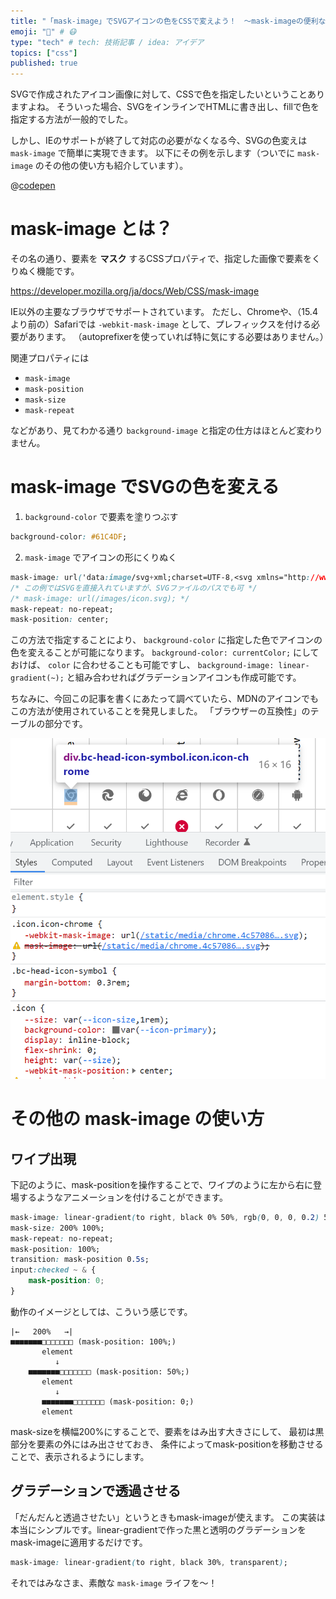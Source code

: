 ```yaml
---
title: "「mask-image」でSVGアイコンの色をCSSで変えよう！　～mask-imageの便利な使い方紹介を添えて～"
emoji: "🌈" # 😷
type: "tech" # tech: 技術記事 / idea: アイデア
topics: ["css"]
published: true
---
```



SVGで作成されたアイコン画像に対して、CSSで色を指定したいということありますよね。
そういった場合、SVGをインラインでHTMLに書き出し、fillで色を指定する方法が一般的でした。

しかし、IEのサポートが終了して対応の必要がなくなる今、SVGの色変えは `mask-image` で簡単に実現できます。
以下にその例を示します（ついでに `mask-image` のその他の使い方も紹介しています）。

@[codepen](https://codepen.io/kagankan/pen/yLvaPGP)


# mask-image とは？

その名の通り、要素を **マスク** するCSSプロパティで、指定した画像で要素をくりぬく機能です。

https://developer.mozilla.org/ja/docs/Web/CSS/mask-image

IE以外の主要なブラウザでサポートされています。
ただし、Chromeや、（15.4より前の）Safariでは `-webkit-mask-image` として、プレフィックスを付ける必要があります。
（autoprefixerを使っていれば特に気にする必要はありません。）

関連プロパティには

- `mask-image`
- `mask-position`
- `mask-size`
- `mask-repeat`

などがあり、見てわかる通り `background-image` と指定の仕方はほとんど変わりません。

# mask-image でSVGの色を変える



1. `background-color` で要素を塗りつぶす

```css
background-color: #61C4DF;
```

2. `mask-image` でアイコンの形にくりぬく

```css
mask-image: url('data:image/svg+xml;charset=UTF-8,<svg xmlns="http://www.w3.org/2000/svg" version="1.1" viewBox="0 0 26 30"><path d="M25.133,14.100 L2.472,0.915 C1.673,0.450 0.675,1.031 0.675,1.961 L0.675,28.330 C0.675,29.260 1.673,29.841 2.472,29.376 L25.133,16.191 C25.932,15.727 25.932,14.564 25.133,14.100 Z" /></svg>');
/* この例ではSVGを直接入れていますが、SVGファイルのパスでも可 */
/* mask-image: url(/images/icon.svg); */
mask-repeat: no-repeat;
mask-position: center;
```

この方法で指定することにより、 `background-color` に指定した色でアイコンの色を変えることが可能になります。
`background-color: currentColor;` にしておけば、 `color` に合わせることも可能ですし、
`background-image: linear-gradient(~);` と組み合わせればグラデーションアイコンも作成可能です。

ちなみに、今回この記事を書くにあたって調べていたら、MDNのアイコンでもこの方法が使用されていることを発見しました。
「ブラウザーの互換性」のテーブルの部分です。

![](/images/2022-05-13-02-21-27.png)

# その他の mask-image の使い方
## ワイプ出現

下記のように、mask-positionを操作することで、ワイプのように左から右に登場するようなアニメーションを付けることができます。

```css
mask-image: linear-gradient(to right, black 0% 50%, rgb(0, 0, 0, 0.2) 50% 100%);
mask-size: 200% 100%;
mask-repeat: no-repeat;
mask-position: 100%;
transition: mask-position 0.5s;
input:checked ~ & {
    mask-position: 0;
}
```

動作のイメージとしては、こういう感じです。

```
|←   200%   →|
■■■■■■■□□□□□□□ (mask-position: 100%;)
       element
          ↓
    ■■■■■■■□□□□□□□ (mask-position: 50%;)
       element
          ↓
       ■■■■■■■□□□□□□□ (mask-position: 0;)
       element
```

mask-sizeを横幅200%にすることで、要素をはみ出す大きさにして、
最初は黒部分を要素の外にはみ出させておき、
条件によってmask-positionを移動させることで、表示されるようにします。

## グラデーションで透過させる

「だんだんと透過させたい」というときもmask-imageが使えます。
この実装は本当にシンプルです。linear-gradientで作った黒と透明のグラデーションをmask-imageに適用するだけです。

```css
mask-image: linear-gradient(to right, black 30%, transparent);
```


それではみなさま、素敵な `mask-image` ライフを～！